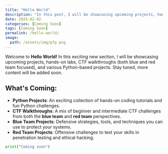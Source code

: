 ```yaml
---
title: "Hello World"
description: "In this post, I will be showcasing upcoming projects, hands-on labs, CTF walkthroughs (both blue and red team focused), and various Python-based projects. Stay tuned, more content will be added soon."
date: 2025-02-02
categories: [Coming Soon]
tags: [Coming Soon]
permalink: /hello-world/
image:  
  path: /assets/img/pfp.png
---
```


Welcome to **Hello World!** In this exciting new section, I will be showcasing upcoming projects, hands-on labs, CTF walkthroughs (both blue and red team focused), and various Python-based projects. Stay tuned, more content will be added soon.

## What's Coming:

- **Python Projects**: An exciting collection of hands-on coding tutorials and fun Python challenges.  
- **CTF Walkthroughs**: A mix of beginner and intermediate CTF challenges from both the **blue team** and **red team** perspectives.  
- **Blue Team Projects**: Defensive strategies, tools, and techniques you can use to protect your systems.  
- **Red Team Projects**: Offensive challenges to test your skills in penetration testing and ethical hacking.

```python
print("Coming soon")
```
